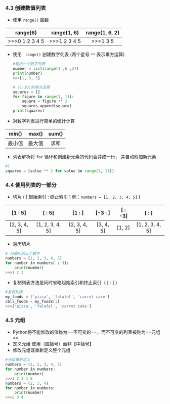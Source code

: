 ### 4.3 创建数值列表

- 使用 `range()` 函数

|    range(6)    | range(1, 6)  | range(1, 6, 2) |
| :------------: | :----------: | :------------: |
| >>>0 1 2 3 4 5 | >>>1 2 3 4 5 |    >>>1 3 5    |

- 使用 ` range()` 创建数字列表 (两个星号 `**` 表示乘方运算)

    ```python
    #输出一个数字列表
    number = list(range(1 ,6 ,2))
    print(number)
    >>>[1, 3, 5]
    
    # (1-10)的乘方运算
    squares = []
    for figure in range(1, 11):
        square = figure ** 2
        squares.append(square)
    print(squares)
    ```

- 对数字列表进行简单的统计计算

| min()  | max()  | sum() |
| :----: | :----: | :---: |
| 最小值 | 最大值 | 求和  |

- 列表解析将 ```for``` 循环和创建新元素的代码合并成一行， 并自动附加新元素

```python
#l
squares = [value ** 2 for value in range(1, 11)]
```

### 4.4 使用列表的一部分

- 切片 ( [ 起始索引 : 终止索引 ] 例：`numbers = [1, 2, 3, 4, 5]` )

|   [1 : 5]    |     [ : 5]      |    [1 : ]    |  [-3 : ]  | [ : -3] |      [ : ]      |
| :----------: | :-------------: | :----------: | :-------: | :-----: | :-------------: |
| [2, 3, 4, 5] | [1, 2, 3, 4, 5] | [2, 3, 4, 5] | [3, 4, 5] | [1, 2]  | [1, 2, 3, 4, 5] |

- 遍历切片

```python
# 只遍历前三个数字
numbers = [1, 2, 3, 4, 5]
for number in numbers[ : 3]:
    print(number)
>>>1 2 3
```

- 复制列表方法是同时省略起始索引和终止索引（ [ : ] ）

```python
#复制列表
my_foods = ['pizza', 'falafel', 'carrot cake']
cbll_foods = my_foods[:]
>>>['pizza', 'falafel', 'carrot cake']
```

### 4.5  元组

- Python将不能修改的值称为==不可变的==，而不可变的列表被称为==元组==
- 定义元组 使用（圆括号）而非【中括号】 
- 修改元组既重新定义整个元组

```Python
#元组重新定义
numbers = (1, 2, 3, 4, 5)
for number in numbers：
	print(number)
>>>1 2 3 4 5
numbers = (2, 3, 4)
for number in numbers:
    print(number)
>>>2 3 4
```



